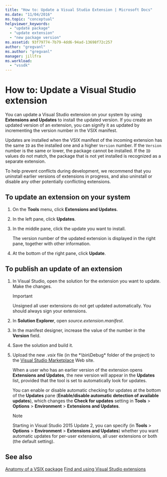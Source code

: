 ```yaml
---
title: "How to: Update a Visual Studio Extension | Microsoft Docs"
ms.date: "11/04/2016"
ms.topic: "conceptual"
helpviewer_keywords:
  - "update package"
  - "update extension"
  - "new package version"
ms.assetid: 93f79774-7b79-4dd6-94ad-13698f72c257
author: "gregvanl"
ms.author: "gregvanl"
manager: jillfra
ms.workload:
  - "vssdk"
---
```

# How to: Update a Visual Studio extension
You can update a Visual Studio extension on your system by using **Extensions and Updates** to install the updated version. If you create an updated version of an extension, you can signify it as updated by incrementing the version number in the VSIX manifest.

 Updates are installed when the VSIX manifest of the incoming extension has the same `ID` as the installed one and a higher `Version` number. If the `Version` number is the same or lower, the package cannot be installed. If the `ID` values do not match, the package that is not yet installed is recognized as a separate extension.

 To help prevent conflicts during development, we recommend that you uninstall earlier versions of extensions in progress, and also uninstall or disable any other potentially conflicting extensions.

## To update an extension on your system

1.  On the **Tools** menu, click **Extensions and Updates**.

2.  In the left pane, click **Updates**.

3.  In the middle pane, click the update you want to install.

     The version number of the updated extension is displayed in the right pane, together with other information.

4.  At the bottom of the right pane, click **Update**.

## To publish an update of an extension

1.  In Visual Studio, open the solution for the extension you want to update. Make the changes.

    > [!IMPORTANT]
    >  Unsigned all user extensions do not get updated automatically. You should always sign your extensions.

2.  In **Solution Explorer**, open *source.extension.manifest*.

3.  In the manifest designer, increase the value of the number in the **Version** field.

4.  Save the solution and build it.

5.  Upload the new *.vsix* file (in the *\bin\Debug\* folder of the project) to the [Visual Studio Marketplace](https://marketplace.visualstudio.com/vs) Web site.

     When a user who has an earlier version of the extension opens **Extensions and Updates**, the new version will appear in the **Updates** list, provided that the tool is set to automatically look for updates.

     You can enable or disable automatic checking for updates at the bottom of the **Updates** pane (**Enable/disable automatic detection of available updates**), which changes the **Check for updates** setting in **Tools** > **Options** > **Environment** > **Extensions and Updates**.

    > [!NOTE]
    >  Starting in Visual Studio 2015 Update 2, you can specify (in **Tools** > **Options** > **Environment** > **Extensions and Updates**) whether you want automatic updates for per-user extensions,  all user extensions or both (the default setting).

## See also
 [Anatomy of a VSIX package](../extensibility/anatomy-of-a-vsix-package.md)
 [Find and using Visual Studio extensions](../ide/finding-and-using-visual-studio-extensions.md)